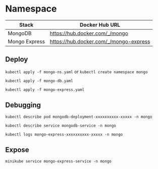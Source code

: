 # Namespace

Stack          | Docker Hub URL
---------------|-----------------------------------------
 MongoDB       | <https://hub.docker.com/_/mongo>
 Mongo Express | <https://hub.docker.com/_/mongo-express>

## Deploy

`kubectl apply -f mongo-ns.yaml` or `kubectl create namespace mongo`

`kubectl apply -f mongo-db.yaml`

`kubectl apply -f mongo-express.yaml`

## Debugging

`kubectl describe pod mongodb-deployment-xxxxxxxxxx-xxxxx -n mongo`

`kubectl describe service mongodb-service -n mongo`

`kubectl logs mongo-express-xxxxxxxxxx-xxxxx -n mongo`

## Expose

`minikube service mongo-express-service -n mongo`
